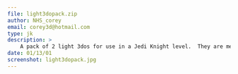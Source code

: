 ```yaml
---
file: light3dopack.zip
author: NHS_corey
email: corey3d@hotmail.com
type: jk
description: >
    A pack of 2 light 3dos for use in a Jedi Knight level.  They are meant to be placed on a ceiling.
date: 01/13/01
screenshot: light3dopack.jpg
---
```

